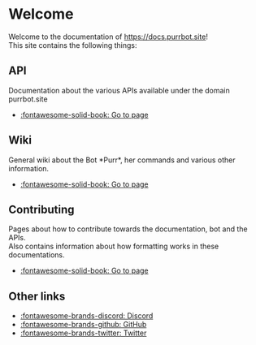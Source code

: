 # Welcome
Welcome to the documentation of https://docs.purrbot.site!  
This site contains the following things:

## API
Documentation about the various APIs available under the domain purrbot.site

- [:fontawesome-solid-book: Go to page](/api)

## Wiki
General wiki about the Bot \*Purr*, her commands and various other information.

- [:fontawesome-solid-book: Go to page](/bot)

## Contributing
Pages about how to contribute towards the documentation, bot and the APIs.  
Also contains information about how formatting works in these documentations.

- [:fontawesome-solid-book: Go to page](/contribute)

## Other links
- [:fontawesome-brands-discord: Discord](https://purrbot.site/discord)
- [:fontawesome-brands-github: GitHub](https://purrbot.site/github)
- [:fontawesome-brands-twitter: Twitter](https://purrbot.site/twitter)
